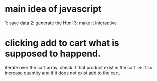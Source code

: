# main idea of javascript
   1: save data
   2: generate the Html
   3: make it interactive

# clicking add to cart what is supposed to happend.
iterate over the cart array.
check if that product exist in  the cart.  => if so increase quantity and if it does not exist add to the cart.


